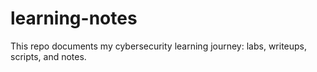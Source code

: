 # learning-notes
This repo documents my cybersecurity learning journey: labs, writeups, scripts, and notes.
